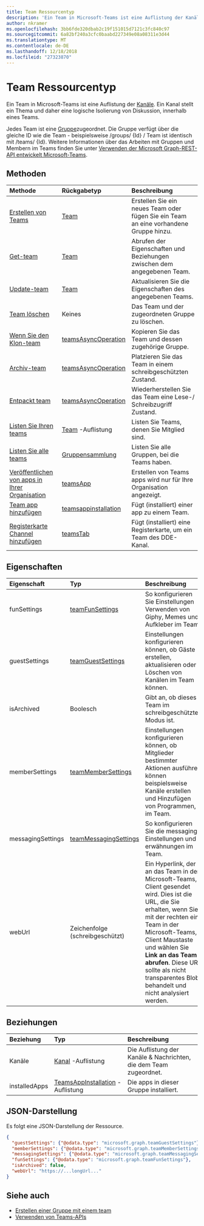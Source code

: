 ```yaml
---
title: Team Ressourcentyp
description: 'Ein Team in Microsoft-Teams ist eine Auflistung der Kanäle. '
author: nkramer
ms.openlocfilehash: 3bb6fde320dbab2c19f151015d7121c3fc840c97
ms.sourcegitcommit: 6a82bf240a3cfc0baabd227349e08a08311e3d44
ms.translationtype: MT
ms.contentlocale: de-DE
ms.lasthandoff: 12/18/2018
ms.locfileid: "27323870"
---
```

# <a name="team-resource-type"></a>Team Ressourcentyp



Ein Team in Microsoft-Teams ist eine Auflistung der [Kanäle](channel.md). Ein Kanal stellt ein Thema und daher eine logische Isolierung von Diskussion, innerhalb eines Teams.

Jedes Team ist eine [Gruppe](../resources/group.md)zugeordnet.
Die Gruppe verfügt über die gleiche ID wie die Team - beispielsweise /groups/ {Id} / Team ist identisch mit /teams/ {Id}.
Weitere Informationen über das Arbeiten mit Gruppen und Membern im Teams finden Sie unter [Verwenden der Microsoft Graph-REST-API entwickelt Microsoft-Teams](teams-api-overview.md).

## <a name="methods"></a>Methoden

| Methode       | Rückgabetyp  |Beschreibung|
|:---------------|:--------|:----------|
|[Erstellen von Teams](../api/team-put-teams.md) | [Team](team.md) | Erstellen Sie ein neues Team oder fügen Sie ein Team an eine vorhandene Gruppe hinzu.|
|[Get-team](../api/team-get.md) | [Team](team.md) | Abrufen der Eigenschaften und Beziehungen zwischen dem angegebenen Team.|
|[Update-team](../api/team-update.md) | [Team](team.md) |Aktualisieren Sie die Eigenschaften des angegebenen Teams. |
|[Team löschen](/graph/api/group-delete?view=graph-rest-1.0) | Keines |Das Team und der zugeordneten Gruppe zu löschen. |
|[Wenn Sie den Klon-team](../api/team-clone.md) | [teamsAsyncOperation](../resources/teamsasyncoperation.md) |Kopieren Sie das Team und dessen zugehörige Gruppe. |
|[Archiv-team](../api/team-archive.md) | [teamsAsyncOperation](../resources/teamsasyncoperation.md) |Platzieren Sie das Team in einem schreibgeschützten Zustand. |
|[Entpackt team](../api/team-unarchive.md) | [teamsAsyncOperation](../resources/teamsasyncoperation.md) |Wiederherstellen Sie das Team eine Lese-/ Schreibzugriff Zustand. |
|[Listen Sie Ihren teams](../api/user-list-joinedteams.md) | [Team](team.md) -Auflistung | Listen Sie Teams, denen Sie Mitglied sind. |
|[Listen Sie alle teams](/graph/teams-list-all-teams) | [Gruppensammlung](group.md) | Listen Sie alle Gruppen, bei die Teams haben. |
|[Veröffentlichen von apps in Ihrer Organisation](../resources/teamsapp.md)| [teamsApp](../resources/teamsapp.md) | Erstellen von Teams apps wird nur für Ihre Organisation angezeigt. |
|[Team app hinzufügen](../api/teamsappinstallation-add.md) | [teamsappinstallation](teamsappinstallation.md) | Fügt (installiert) einer app zu einem Team.|
|[Registerkarte Channel hinzufügen](../api/teamstab-add.md) | [teamsTab](../resources/teamstab.md) | Fügt (installiert) eine Registerkarte, um ein Team des DDE-Kanal.|

## <a name="properties"></a>Eigenschaften

| Eigenschaft | Typ   | Beschreibung |
|:---------------|:--------|:----------|
|funSettings|[teamFunSettings](teamfunsettings.md) |So konfigurieren Sie Einstellungen Verwenden von Giphy, Memes und Aufkleber im Team.|
|guestSettings|[teamGuestSettings](teamguestsettings.md) |Einstellungen konfigurieren können, ob Gäste erstellen, aktualisieren oder Löschen von Kanälen im Team können.|
|isArchived|Boolesch|Gibt an, ob dieses Team im schreibgeschützten Modus ist. |
|memberSettings|[teamMemberSettings](teammembersettings.md) |Einstellungen konfigurieren können, ob Mitglieder bestimmter Aktionen ausführen können beispielsweise Kanäle erstellen und Hinzufügen von Programmen, im Team.|
|messagingSettings|[teamMessagingSettings](teammessagingsettings.md) |So konfigurieren Sie die messaging-Einstellungen und erwähnungen im Team.|
|webUrl|Zeichenfolge (schreibgeschützt) | Ein Hyperlink, der an das Team in der Microsoft-Teams, Client gesendet wird. Dies ist die URL, die Sie erhalten, wenn Sie mit der rechten ein Team in der Microsoft-Teams, Client Maustaste und wählen Sie **Link an das Team abrufen**. Diese URL sollte als nicht transparentes Blob behandelt und nicht analysiert werden. |

## <a name="relationships"></a>Beziehungen

| Beziehung | Typ   | Beschreibung |
|:---------------|:--------|:----------|
|Kanäle|[Kanal](channel.md) -Auflistung|Die Auflistung der Kanäle & Nachrichten, die dem Team zugeordnet.|
|installedApps|[TeamsAppInstallation](teamsappinstallation.md) -Auflistung|Die apps in dieser Gruppe installiert.|

## <a name="json-representation"></a>JSON-Darstellung

Es folgt eine JSON-Darstellung der Ressource.

<!-- {
  "blockType": "resource",
  "@odata.type": "microsoft.graph.team",
  "baseType": "microsoft.graph.entity"
}-->

```json
{  
  "guestSettings": {"@odata.type": "microsoft.graph.teamGuestSettings"},
  "memberSettings": {"@odata.type": "microsoft.graph.teamMemberSettings"},
  "messagingSettings": {"@odata.type": "microsoft.graph.teamMessagingSettings"},
  "funSettings": {"@odata.type": "microsoft.graph.teamFunSettings"},
  "isArchived": false,
  "webUrl": "https://...longUrl..."
}

```

<!-- uuid: 8fcb5dbc-d5aa-4681-8e31-b001d5168d79
2015-10-25 14:57:30 UTC -->
<!-- {
  "type": "#page.annotation",
  "description": "team resource",
  "keywords": "",
  "section": "documentation",
  "tocPath": ""
}-->

## <a name="see-also"></a>Siehe auch
- [Erstellen einer Gruppe mit einem team](/graph/teams-create-group-and-team)
- [Verwenden von Teams-APIs](teams-api-overview.md)
